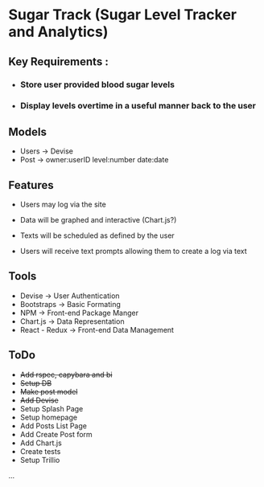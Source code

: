 # Sugar Track (Sugar Level Tracker and Analytics)

## Key Requirements :
  - ### Store user provided blood sugar levels
  - ### Display levels overtime in a useful manner back to the user

## Models
- Users -> Devise
- Post -> owner:userID level:number date:date

## Features
- Users may log via the site
- Data will be graphed and interactive (Chart.js?)

- Texts will be scheduled as defined by the user
- Users will receive text prompts allowing them to create a log via text

## Tools
- Devise -> User Authentication
- Bootstraps -> Basic Formating
- NPM -> Front-end Package Manger
- Chart.js -> Data Representation
- React - Redux -> Front-end Data Management

## ToDo
- <s>Add rspec, capybara and bi</s>
- <s>Setup DB</s>
- <s>Make post model</s>
- <s>Add Devise</s>
- Setup Splash Page
- Setup homepage
- Add Posts List Page
- Add Create Post form
- Add Chart.js
- Create tests
- Setup Trillio

...
